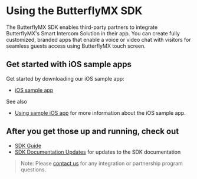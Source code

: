 # Using the ButterflyMX SDK

The ButterflyMX SDK enables third-party partners to integrate ButterflyMX's Smart Intercom Solution in their app. You can create fully customized, branded apps that enable a voice or video chat with visitors for seamless guests access using ButterflyMX touch screen.

## Get started with iOS sample apps
Get started by downloading our iOS sample app:
* [iOS sample app](https://github.com/runslikebutter/ios-demo-app)

See also

* [Using sample iOS app](https://github.com/runslikebutter/ios-demo-app/wiki/Use-the-Sample-App) for more information about the iOS sample app.

## After you get those up and running, check out

* [SDK Guide](https://github.com/runslikebutter/ios-demo-app/wiki/Getting-started-with-the-SDK)
* [SDK Documentation Updates](https://github.com/runslikebutter/ios-demo-app/wiki/SDK-Documentation-Updates) for updates to the SDK documentation

> Note: Please [contact us](mailto:support@butterflymx.com) for any integration or partnership program questions.
